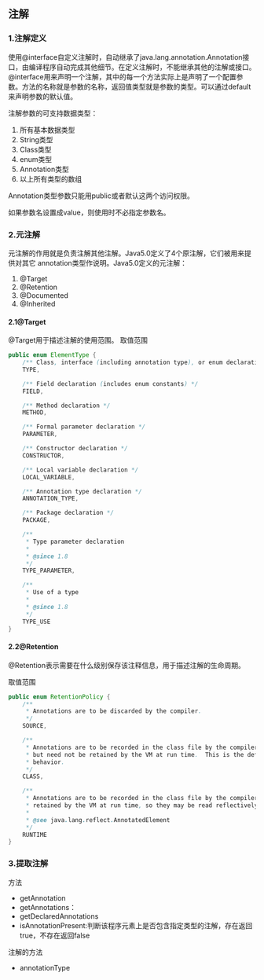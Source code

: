 ## 注解

<h3>1.注解定义</h3>

使用@interface自定义注解时，自动继承了java.lang.annotation.Annotation接口，由编译程序自动完成其他细节。在定义注解时，不能继承其他的注解或接口。@interface用来声明一个注解，其中的每一个方法实际上是声明了一个配置参数。方法的名称就是参数的名称，返回值类型就是参数的类型。可以通过default来声明参数的默认值。

注解参数的可支持数据类型：

1. 所有基本数据类型
2. String类型
3. Class类型
4. enum类型
5. Annotation类型
6. 以上所有类型的数组

Annotation类型参数只能用public或者默认这两个访问权限。

如果参数名设置成value，则使用时不必指定参数名。


<h3>2.元注解</h3>

元注解的作用就是负责注解其他注解。Java5.0定义了4个原注解，它们被用来提供对其它 annotation类型作说明。Java5.0定义的元注解：
1. @Target
2. @Retention
3. @Documented
4. @Inherited

<h4 id="2.1@Target">2.1@Target</h4>
@Target用于描述注解的使用范围。
取值范围

```java
public enum ElementType {
    /** Class, interface (including annotation type), or enum declaration */
    TYPE,

    /** Field declaration (includes enum constants) */
    FIELD,

    /** Method declaration */
    METHOD,

    /** Formal parameter declaration */
    PARAMETER,

    /** Constructor declaration */
    CONSTRUCTOR,

    /** Local variable declaration */
    LOCAL_VARIABLE,

    /** Annotation type declaration */
    ANNOTATION_TYPE,

    /** Package declaration */
    PACKAGE,

    /**
     * Type parameter declaration
     *
     * @since 1.8
     */
    TYPE_PARAMETER,

    /**
     * Use of a type
     *
     * @since 1.8
     */
    TYPE_USE
}
```
<h4 id="2.2@Retention">2.2@Retention</h4>
@Retention表示需要在什么级别保存该注释信息，用于描述注解的生命周期。

取值范围
```java
public enum RetentionPolicy {
    /**
     * Annotations are to be discarded by the compiler.
     */
    SOURCE,

    /**
     * Annotations are to be recorded in the class file by the compiler
     * but need not be retained by the VM at run time.  This is the default
     * behavior.
     */
    CLASS,

    /**
     * Annotations are to be recorded in the class file by the compiler and
     * retained by the VM at run time, so they may be read reflectively.
     *
     * @see java.lang.reflect.AnnotatedElement
     */
    RUNTIME
}
```


<h3>3.提取注解</h3>

方法

* getAnnotation
* getAnnotations：
* getDeclaredAnnotations
* isAnnotationPresent:判断该程序元素上是否包含指定类型的注解，存在返回true，不存在返回false

注解的方法
* annotationType
